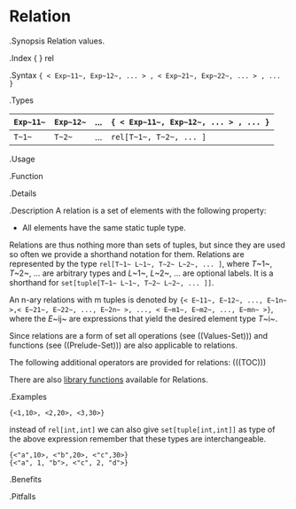 # Relation

.Synopsis
Relation values.

.Index
{ } rel

.Syntax
`{ < Exp~11~, Exp~12~, ... > , < Exp~21~, Exp~22~, ... > , ... }`

.Types


| `Exp~11~` |  `Exp~12~` |  ...  | `{ < Exp~11~, Exp~12~, ... > , ... }`   |
| --- | --- | --- | --- |
| `T~1~`    |    `T~2~`  |  ...  |  `rel[T~1~, T~2~, ... ]`               |


.Usage

.Function

.Details

.Description
A relation is a set of elements with the following property:

*  All elements have the same static tuple type.


Relations are thus nothing more than sets of tuples, but since they are used so often we provide a shorthand notation for them.
Relations are represented by the type `rel[T~1~ L~1~, T~2~ L~2~, ... ]`, where _T_~1~, _T_~2~, ... are arbitrary types and
_L_~1~, _L_~2~, ... are optional labels. It is a shorthand for `set[tuple[T~1~ L~1~, T~2~ L~2~, ... ]]`.

An n-ary relations with m tuples is denoted by
 `{< E~11~, E~12~, ..., E~1n~ >,< E~21~, E~22~, ..., E~2n~ >, ..., < E~m1~, E~m2~, ..., E~mn~ >}`, 
where the _E_~ij~ are expressions that yield the desired element type _T_~i~.

Since relations are a form of set all operations (see ((Values-Set))) and functions
(see ((Prelude-Set))) are also applicable to relations.

The following additional operators are provided for relations:
(((TOC)))

There are also [library functions]((Libraries:Prelude-Relation)) available for Relations.


.Examples
```rascal-shell
{<1,10>, <2,20>, <3,30>}
```
instead of `rel[int,int]` we can also give `set[tuple[int,int]]` as type of the above expression
remember that these types are interchangeable.
```rascal-shell,continue
{<"a",10>, <"b",20>, <"c",30>}
{<"a", 1, "b">, <"c", 2, "d">}
```

.Benefits

.Pitfalls

